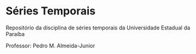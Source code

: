 # Séries Temporais

Repositório da disciplina de séries temporais da Universidade Estadual da Paraíba

Professor: Pedro M. Almeida-Junior


